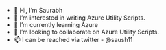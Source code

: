 - 👋 Hi, I’m Saurabh
- 👀 I’m interested in writing Azure Utility Scripts.
- 🌱 I’m currently learning Azure
- 💞️ I’m looking to collaborate on Azure Utility Scripts.
- 📫 I can be reached via twitter - @saush11

<!---
saush11/saush11 is a ✨ special ✨ repository because its `README.md` (this file) appears on your GitHub profile.
You can click the Preview link to take a look at your changes.
--->
